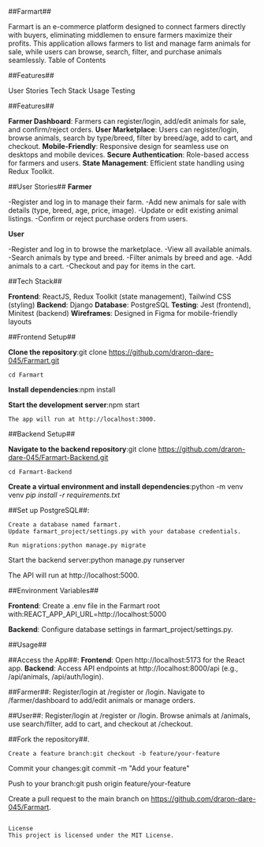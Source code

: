 ##Farmart##

Farmart is an e-commerce platform designed to connect farmers directly with buyers, eliminating middlemen to ensure farmers maximize their profits. This application allows farmers to list and manage farm animals for sale, while users can browse, search, filter, and purchase animals seamlessly.
Table of Contents

##Features##

User Stories
Tech Stack
Usage
Testing


##Features##

**Farmer Dashboard**: Farmers can register/login, add/edit animals for sale, and confirm/reject orders.
**User Marketplace**: Users can register/login, browse animals, search by type/breed, filter by breed/age, add to cart, and checkout.
**Mobile-Friendly**: Responsive design for seamless use on desktops and mobile devices.
**Secure Authentication**: Role-based access for farmers and users.
**State Management**: Efficient state handling using Redux Toolkit.

##User Stories##
**Farmer**

-Register and log in to manage their farm.
-Add new animals for sale with details (type, breed, age, price, image).
-Update or edit existing animal listings.
-Confirm or reject purchase orders from users.

**User**

-Register and log in to browse the marketplace.
-View all available animals.
-Search animals by type and breed.
-Filter animals by breed and age.
-Add animals to a cart.
-Checkout and pay for items in the cart.

##Tech Stack##

**Frontend**: ReactJS, Redux Toolkit (state management), Tailwind CSS (styling)
**Backend**: Django
**Database**: PostgreSQL
**Testing**: Jest (frontend), Minitest (backend)
**Wireframes**: Designed in Figma for mobile-friendly layouts


##Frontend Setup##

**Clone the repository**:git clone https://github.com/draron-dare-045/Farmart.git
```
cd Farmart
```
**Install dependencies**:npm install

**Start the development server**:npm start
```
The app will run at http://localhost:3000.
```
##Backend Setup##

**Navigate to the backend repository**:git clone https://github.com/draron-dare-045/Farmart-Backend.git
```
cd Farmart-Backend
```

**Create a virtual environment and install dependencies**:python -m venv venv
*pip install -r requirements.txt*


##Set up PostgreSQL##:
```
Create a database named farmart.
Update farmart_project/settings.py with your database credentials.
```
```
Run migrations:python manage.py migrate
```

Start the backend server:python manage.py runserver

The API will run at http://localhost:5000.

##Environment Variables##

**Frontend**: Create a .env file in the Farmart root with:REACT_APP_API_URL=http://localhost:5000


**Backend**: Configure database settings in farmart_project/settings.py.

##Usage##

##Access the App##:
**Frontend**: Open http://localhost:5173 for the React app.
**Backend**: Access API endpoints at http://localhost:8000/api (e.g., /api/animals, /api/auth/login).


##Farmer##:
Register/login at /register or /login.
Navigate to /farmer/dashboard to add/edit animals or manage orders.


##User##:
Register/login at /register or /login.
Browse animals at /animals, use search/filter, add to cart, and checkout at /checkout.



<!-- Testing

Frontend (Jest):cd Farmart
npm test


Backend (Minitest):cd Farmart-Backend
python -m unittest -->


##Fork the repository##.
```
Create a feature branch:git checkout -b feature/your-feature
```
Commit your changes:git commit -m "Add your feature"

Push to your branch:git push origin feature/your-feature

Create a pull request to the main branch on https://github.com/draron-dare-045/Farmart.
```

License
This project is licensed under the MIT License.